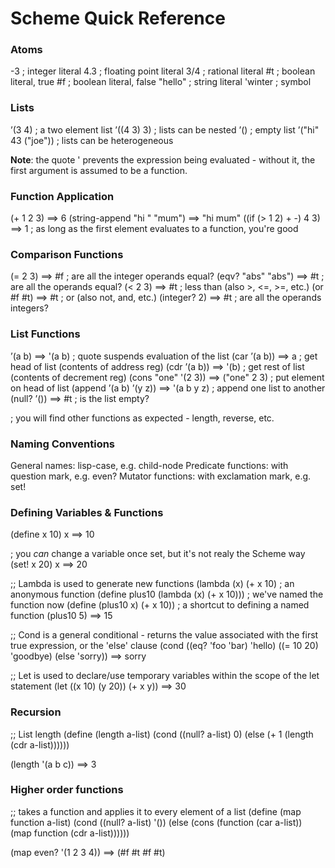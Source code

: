 Scheme Quick Reference
======================

### Atoms

-3 ; integer literal
4.3 ; floating point literal
3/4 ; rational literal
#t ; boolean literal, true
#f ; boolean literal, false
"hello" ; string literal
'winter ; symbol

### Lists

’(3 4) ; a two element list
’((4 3) 3) ; lists can be nested
’() ; empty list
’("hi" 43 ("joe")) ; lists can be heterogeneous

**Note**: the quote ' prevents the expression being evaluated - without it, the first argument is assumed to be a function.

### Function Application

(+ 1 2 3) ==> 6
(string-append "hi " "mum") ==> "hi mum"
((if (> 1 2) + -) 4 3) ==> 1 ; as long as the first element evaluates to a function, you're good

### Comparison Functions

(= 2 3) ==> #f ; are all the integer operands equal?
(eqv? "abs" "abs") ==> #t ; are all the operands equal?
(< 2 3) ==> #t ; less than (also >, <=, >=, etc.)
(or #f #t) ==> #t ; or (also not, and, etc.)
(integer? 2) ==> #t ; are all the operands integers?

### List Functions

’(a b)                   ==> '(a b) ; quote suspends evaluation of the list
(car ’(a b))             ==> a ; get head of list (contents of address reg)
(cdr ’(a b))             ==> '(b) ; get rest of list (contents of decrement reg)
(cons "one" '(2 3))      ==> ("one" 2 3) ; put element on head of list
(append ’(a b) ’(y z))   ==> '(a b y z) ; append one list to another
(null? ’())              ==> #t ; is the list empty?

; you will find other functions as expected - length, reverse, etc.

### Naming Conventions

General names: lisp-case, e.g. child-node
Predicate functions: with question mark, e.g. even?
Mutator functions: with exclamation mark, e.g. set!

### Defining Variables & Functions

(define x 10)
x                          ==> 10

; you *can* change a variable once set, but it's not realy the Scheme way
(set! x 20) 
x                          ==> 20

;; Lambda is used to generate new functions
(lambda (x) (+ x 10)                    ; an anonymous function
(define plus10 (lambda (x) (+ x 10)))   ; we've named the function now
(define (plus10 x) (+ x 10))            ; a shortcut to defining a named function
(plus10 5) ==> 15

;; Cond is a general conditional - returns the value associated with the first true expression, or the 'else' clause
(cond 
  ((eq? 'foo 'bar) 'hello)
  ((= 10 20) 'goodbye)
  (else 'sorry))            ==> sorry

;; Let is used to declare/use temporary variables within the scope of the let statement
(let
  ((x 10)
   (y 20))
  (+ x y))                  ==> 30
  
### Recursion

;; List length
(define (length a-list)
    (cond ((null? a-list) 0)
	  (else (+ 1 (length (cdr a-list))))))
	  
(length '(a b c))            ==> 3

### Higher order functions

;; takes a function and applies it to every element of a list
(define (map function a-list)
    (cond ((null? a-list) '())
	  (else (cons (function (car a-list)) (map function (cdr a-list))))))

(map even? '(1 2 3 4))        ==> (#f #t #f #t)
